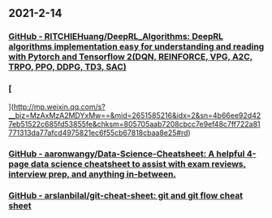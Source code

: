 
## 2021-2-14

### [GitHub - RITCHIEHuang/DeepRL_Algorithms: DeepRL algorithms implementation easy for understanding and reading with Pytorch and Tensorflow 2(DQN, REINFORCE, VPG, A2C, TRPO, PPO, DDPG, TD3, SAC)](https://github.com/RITCHIEHuang/DeepRL_Algorithms)

### [
](http://mp.weixin.qq.com/s?__biz=MzAxMzA2MDYxMw==&mid=2651585216&idx=2&sn=4b66ee92d427eb51522c685fd53855fe&chksm=805705aab7208cbcc7e9ef48c7ff722a81771313da77afcd4975821ec6f55cb67818cbaa8e25#rd)

### [GitHub - aaronwangy/Data-Science-Cheatsheet: A helpful 4-page data science cheatsheet to assist with exam reviews, interview prep, and anything in-between.](https://github.com/aaronwangy/Data-Science-Cheatsheet)

### [GitHub - arslanbilal/git-cheat-sheet: git and git flow cheat sheet](https://github.com/arslanbilal/git-cheat-sheet)